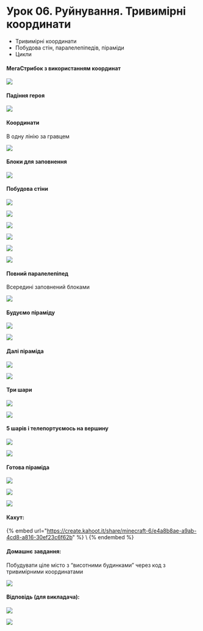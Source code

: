 # Урок 06. Руйнування. Тривимірні координати

* Тривимірні координати
* Побудова стін, паралелепіпедів, піраміди&#x20;
* Цикли

#### МегаСтрибок з використанням координат

![](<../../.gitbook/assets/image (218).png>)

#### Падіння героя

![](<../../.gitbook/assets/image (153).png>)

#### Координати

В одну лінію за гравцем

![](<../../.gitbook/assets/image (152).png>)

#### Блоки для заповнення

![](<../../.gitbook/assets/image (214).png>)

#### Побудова стіни

![](<../../.gitbook/assets/image (223).png>)

![](<../../.gitbook/assets/image (168).png>)

![](<../../.gitbook/assets/image (162).png>)

![](<../../.gitbook/assets/image (207).png>)

![](<../../.gitbook/assets/image (213).png>)

![](<../../.gitbook/assets/image (178).png>)

#### Повний паралелепіпед

Всередині заповнений блоками

![](<../../.gitbook/assets/image (192).png>)

#### Будуємо піраміду

![](<../../.gitbook/assets/image (221).png>)

![](<../../.gitbook/assets/image (177).png>)

#### Далі піраміда

![](<../../.gitbook/assets/image (163).png>)

![](<../../.gitbook/assets/image (187).png>)

#### Три шари

![](<../../.gitbook/assets/image (159).png>)

![](<../../.gitbook/assets/image (167).png>)

#### 5 шарів і телепортуємось на вершину

![](<../../.gitbook/assets/image (181).png>)

![](<../../.gitbook/assets/image (222).png>)

#### Готова піраміда

![](<../../.gitbook/assets/image (182).png>)

![](<../../.gitbook/assets/image (156).png>)

![](<../../.gitbook/assets/image (158).png>)

#### Кахут:

{% embed url="https://create.kahoot.it/share/minecraft-6/e4a8b8ae-a9ab-4cd8-a816-30ef23c6f62b" %}
\\
{% endembed %}

#### Домашнє завдання:

Побудувати ціле місто з “висотними будинками” через код з тривимірними координатами

![](<../../.gitbook/assets/image (184).png>)

#### Відповідь (для викладача):

![](<../../.gitbook/assets/image (198).png>)

![](<../../.gitbook/assets/image (190).png>)
